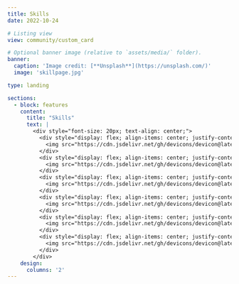 ```yaml
---
title: Skills
date: 2022-10-24

# Listing view
view: community/custom_card

# Optional banner image (relative to `assets/media/` folder).
banner:
  caption: 'Image credit: [**Unsplash**](https://unsplash.com/)'
  image: 'skillpage.jpg'

type: landing

sections:
  - block: features
    content:
      title: "Skills"
      text: |
        <div style="font-size: 20px; text-align: center;">
          <div style="display: flex; align-items: center; justify-content: center; margin: 10px 0;">
            <img src="https://cdn.jsdelivr.net/gh/devicons/devicon@latest/icons/java/java-original.svg" style="width: 30px; margin-right: 10px;" /> JAVA
          </div>
          <div style="display: flex; align-items: center; justify-content: center; margin: 10px 0;">
            <img src="https://cdn.jsdelivr.net/gh/devicons/devicon@latest/icons/python/python-original.svg" style="width: 30px; margin-right: 10px;" /> Python
          </div>
          <div style="display: flex; align-items: center; justify-content: center; margin: 10px 0;">
            <img src="https://cdn.jsdelivr.net/gh/devicons/devicon@latest/icons/spring/spring-original.svg" style="width: 30px; margin-right: 10px;" /> Spring Boot
          </div>
          <div style="display: flex; align-items: center; justify-content: center; margin: 10px 0;">
            <img src="https://cdn.jsdelivr.net/gh/devicons/devicon@latest/icons/csharp/csharp-original.svg" style="width: 30px; margin-right: 10px;" /> C#
          </div>
          <div style="display: flex; align-items: center; justify-content: center; margin: 10px 0;">
            <img src="https://cdn.jsdelivr.net/gh/devicons/devicon@latest/icons/cplusplus/cplusplus-original.svg" style="width: 30px; margin-right: 10px;" /> C++
          </div>
          <div style="display: flex; align-items: center; justify-content: center; margin: 10px 0;">
            <img src="https://cdn.jsdelivr.net/gh/devicons/devicon@latest/icons/react/react-original.svg" style="width: 30px; margin-right: 10px;" /> React
          </div>
        </div>
    design:
      columns: '2'
---
```

